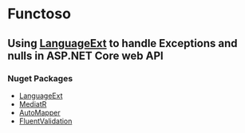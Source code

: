 # Functoso

## Using [LanguageExt](https://github.com/louthy/language-ext) to handle Exceptions and nulls in ASP.NET Core web API

### Nuget Packages

* [LanguageExt](https://github.com/louthy/language-ext)
* [MediatR](https://github.com/jbogard/MediatR)
* [AutoMapper](https://automapper.org/)
* [FluentValidation](https://docs.fluentvalidation.net/en/latest/#)
